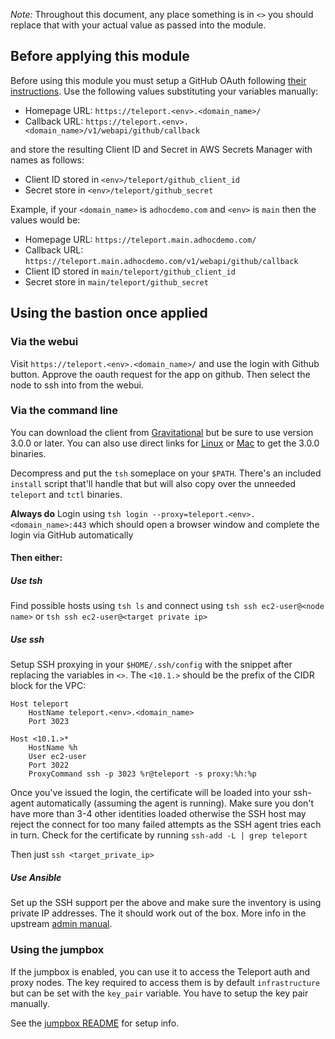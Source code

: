 _Note:_ Throughout this document, any place something is in `<>` you should replace that with your
actual value as passed into the module.

## Before applying this module
Before using this module you must setup a GitHub OAuth following [their instructions](https://developer.github.com/apps/building-oauth-apps/creating-an-oauth-app/).
Use the following values substituting your variables manually:
- Homepage URL: `https://teleport.<env>.<domain_name>/`
- Callback URL: `https://teleport.<env>.<domain_name>/v1/webapi/github/callback`

and store the resulting Client ID and Secret in AWS Secrets Manager with names as follows:

- Client ID stored in `<env>/teleport/github_client_id`
- Secret store in `<env>/teleport/github_secret`

Example, if your `<domain_name>` is `adhocdemo.com` and `<env>` is `main` then the values would be:

- Homepage URL: `https://teleport.main.adhocdemo.com/`
- Callback URL: `https://teleport.main.adhocdemo.com/v1/webapi/github/callback`
- Client ID stored in `main/teleport/github_client_id`
- Secret store in `main/teleport/github_secret`

## Using the bastion once applied

### Via the webui

Visit `https://teleport.<env>.<domain_name>/` and use the login with Github button. Approve the oauth request for the app on github. Then select the node to ssh into from the webui.

### Via the command line

You can download the client from [Gravitational](https://gravitational.com/teleport/download/) but be sure to use version 3.0.0 or later. You can also use direct links for [Linux](https://get.gravitational.com/teleport-v3.0.0-linux-amd64-bin.tar.gz) or [Mac](https://get.gravitational.com/teleport-v3.0.0-darwin-amd64-bin.tar.gz) to get the 3.0.0 binaries.

Decompress and put the `tsh` someplace on your `$PATH`. There's an included `install` script that'll handle that but will also copy over the unneeded `teleport` and `tctl` binaries.

**Always do**
Login using `tsh login --proxy=teleport.<env>.<domain_name>:443` which should open a browser window and complete the login via GitHub automatically

#### Then either:

##### Use tsh

Find possible hosts using `tsh ls` and connect using `tsh ssh ec2-user@<node name>` or `tsh ssh ec2-user@<target private ip>`

##### Use ssh

Setup SSH proxying in your `$HOME/.ssh/config` with the snippet after replacing the variables in `<>`. The `<10.1.>` should be the prefix of the CIDR block for the VPC:

```
Host teleport
    HostName teleport.<env>.<domain_name>
    Port 3023

Host <10.1.>*
    HostName %h
    User ec2-user
    Port 3022
    ProxyCommand ssh -p 3023 %r@teleport -s proxy:%h:%p
```
Once you've issued the login, the certificate will be loaded into your ssh-agent automatically (assuming the agent is running). Make sure you don't have more than 3-4 other identities loaded otherwise the SSH host may reject the connect for too many failed attempts as the SSH agent tries each in turn. Check for the certificate by running `ssh-add -L | grep teleport`

Then just `ssh <target_private_ip>`

##### Use Ansible

Set up the SSH support per the above and make sure the inventory is using private IP addresses. The it should work out of the box. More info in the upstream [admin manual](https://gravitational.com/teleport/docs/admin-guide/#integrating-with-ansible).


### Using the jumpbox

If the jumpbox is enabled, you can use it to access the Teleport auth and proxy nodes. The key required to access them is by default `infrastructure` but can be set with the `key_pair` variable. You have to setup the
key pair manually.

See the [jumpbox README](../jumpbox/README.md) for setup info.

